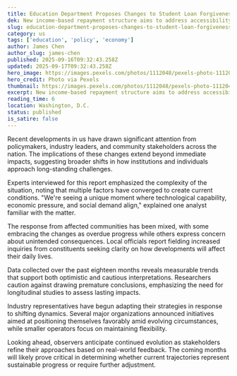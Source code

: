 ```yaml
---
title: Education Department Proposes Changes to Student Loan Forgiveness
dek: New income-based repayment structure aims to address accessibility concerns
slug: education-department-proposes-changes-to-student-loan-forgiveness
category: us
tags: ['education', 'policy', 'economy']
author: James Chen
author_slug: james-chen
published: 2025-09-16T09:32:43.258Z
updated: 2025-09-17T09:32:43.258Z
hero_image: https://images.pexels.com/photos/1112048/pexels-photo-1112048.jpeg?auto=compress&cs=tinysrgb&w=1200
hero_credit: Photo via Pexels
thumbnail: https://images.pexels.com/photos/1112048/pexels-photo-1112048.jpeg?auto=compress&cs=tinysrgb&w=400
excerpt: New income-based repayment structure aims to address accessibility concerns
reading_time: 6
location: Washington, D.C.
status: published
is_satire: false
---
```


Recent developments in us have drawn significant attention from policymakers, industry leaders, and community stakeholders across the nation. The implications of these changes extend beyond immediate impacts, suggesting broader shifts in how institutions and individuals approach long-standing challenges.

Experts interviewed for this report emphasized the complexity of the situation, noting that multiple factors have converged to create current conditions. "We're seeing a unique moment where technological capability, economic pressure, and social demand align," explained one analyst familiar with the matter.

The response from affected communities has been mixed, with some embracing the changes as overdue progress while others express concern about unintended consequences. Local officials report fielding increased inquiries from constituents seeking clarity on how developments will affect their daily lives.

Data collected over the past eighteen months reveals measurable trends that support both optimistic and cautious interpretations. Researchers caution against drawing premature conclusions, emphasizing the need for longitudinal studies to assess lasting impacts.

Industry representatives have begun adapting their strategies in response to shifting dynamics. Several major organizations announced initiatives aimed at positioning themselves favorably amid evolving circumstances, while smaller operators focus on maintaining flexibility.

Looking ahead, observers anticipate continued evolution as stakeholders refine their approaches based on real-world feedback. The coming months will likely prove critical in determining whether current trajectories represent sustainable progress or require further adjustment.